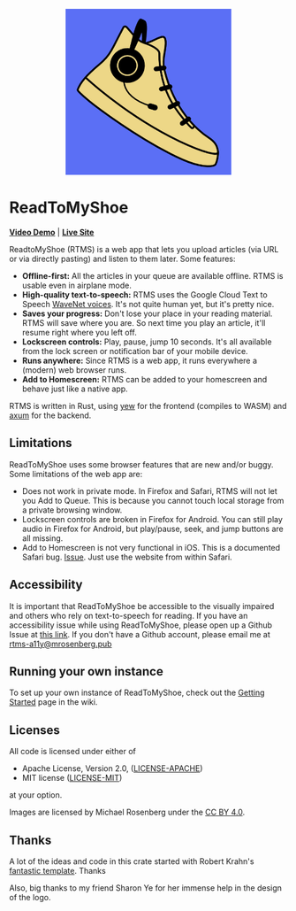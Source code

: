 <p align="center">
    <img width="300" height="300" src="logos/rtms-color-512x512.png" alt="ReadToMyShoe logo: A sneaker wearing a headset with a microphone">
</p>

# ReadToMyShoe

[**Video Demo**](https://www.dropbox.com/s/7i65qyv2i9uosp5/readtomyshoe_demo.mp4?dl=0)
|
[**Live Site**](https://beta.readtomyshoe.com)

ReadtoMyShoe (RTMS) is a web app that lets you upload articles (via URL or via directly pasting) and listen to them later. Some features:

* **Offline-first:** All the articles in your queue are available offline. RTMS is usable even in airplane mode.
* **High-quality text-to-speech:** RTMS uses the Google Cloud Text to Speech [WaveNet voices](https://cloud.google.com/text-to-speech/docs/wavenet). It's not quite human yet, but it's pretty nice.
* **Saves your progress:** Don't lose your place in your reading material. RTMS will save where you are. So next time you play an article, it'll resume right where you left off.
* **Lockscreen controls:** Play, pause, jump 10 seconds. It's all available from the lock screen or notification bar of your mobile device.
* **Runs anywhere:** Since RTMS is a web app, it runs everywhere a (modern) web browser runs.
* **Add to Homescreen:** RTMS can be added to your homescreen and behave just like a native app.

RTMS is written in Rust, using [yew](https://yew.rs/) for the frontend (compiles to WASM) and [axum](https://github.com/tokio-rs/axum) for the backend.

## Limitations

ReadToMyShoe uses some browser features that are new and/or buggy. Some limitations of the web app are:

* Does not work in private mode. In Firefox and Safari, RTMS will not let you Add to Queue. This is because you cannot touch local storage from a private browsing window.
* Lockscreen controls are broken in Firefox for Android. You can still play audio in Firefox for Android, but play/pause, seek, and jump buttons are all missing.
* Add to Homescreen is not very functional in iOS. This is a documented Safari bug. [Issue](https://github.com/rozbb/readtomyshoe/issues/4). Just use the website from within Safari.

## Accessibility

It is important that ReadToMyShoe be accessible to the visually impaired and others who rely on text-to-speech for reading. If you have an accessibility issue while using ReadToMyShoe, please open up a Github Issue at [this link](https://github.com/rozbb/readtomyshoe/issues/new). If you don't have a Github account, please email me at rtms-a11y@mrosenberg.pub

## Running your own instance

To set up your own instance of ReadToMyShoe, check out the [Getting Started](https://github.com/rozbb/readtomyshoe/wiki/Getting-Started) page in the wiki.

## Licenses

All code is licensed under either of

 * Apache License, Version 2.0, ([LICENSE-APACHE](LICENSE-APACHE))
 * MIT license ([LICENSE-MIT](LICENSE-MIT))

at your option.

Images are licensed by Michael Rosenberg under the [CC BY 4.0](https://creativecommons.org/licenses/by/4.0/).

## Thanks

A lot of the ideas and code in this crate started with Robert Krahn's [fantastic template](https://robert.kra.hn/posts/2022-04-03_rust-web-wasm/#making-the-file-server-support-a-spa-app). Thanks

Also, big thanks to my friend Sharon Ye for her immense help in the design of the logo.
